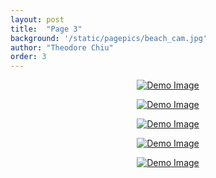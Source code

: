 ```yaml
---
layout: post
title:  "Page 3"
background: '/static/pagepics/beach_cam.jpg'
author: "Theodore Chiu"
order: 3
---
```


<p style="text-align:center;"><a href="{{ "static/pics/63.JPG" | relative_url}}">
	<img class="img-fluid" src="{{ "static/pics/63.JPG" | relative_url}}" alt="Demo Image">
</a></p>

<p style="text-align:center;"><a href="{{ "static/pics/62.JPG" | relative_url}}">
	<img class="img-fluid" src="{{ "static/pics/62.JPG" | relative_url}}" alt="Demo Image">
</a></p>

<p style="text-align:center;"><a href="{{ "static/pics/61.JPG" | relative_url}}">
	<img class="img-fluid" src="{{ "static/pics/61.JPG" | relative_url}}" alt="Demo Image">
</a></p>

<p style="text-align:center;"><a href="{{ "static/pics/60.jpg" | relative_url}}">
	<img class="img-fluid" src="{{ "static/pics/60.jpg" | relative_url}}" alt="Demo Image">
</a></p>

<p style="text-align:center;"><a href="{{ "static/pics/59.jpg" | relative_url}}">
	<img class="img-fluid" src="{{ "static/pics/59.jpg" | relative_url}}" alt="Demo Image">
</a></p>

